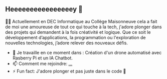 ## Heeeeeeeeeeeeeeeey 👋

🐳🐳 Actuellement en DEC Informatique au Collège Maisonneuve cela a fait de moi une amoureuse de tout ce qui touche à la tech, j'adore plonger dans des projets qui demandent à la fois créativité et logique. Que ce soit le développement d’applications, la programmation ou l'exploration de nouvelles technologies, j’adore relever des nouveaux défis.
- 🔭 Je travaille en ce moment dans : Création d'un drone automatisé avec Rasberry Pi et un IA Chatbot.
- 📫 Comment me rejoindre: [...](https://www.linkedin.com/in/nessrinetabta/)
- ⚡ Fun fact: J'adore plonger et pas juste dans le code 🤿
